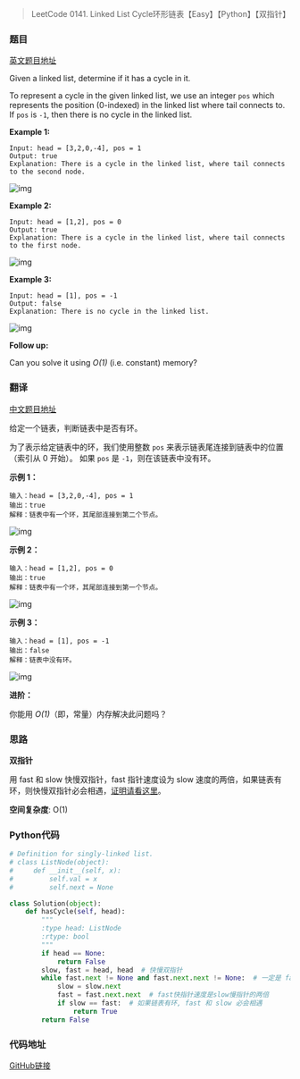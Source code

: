 > LeetCode 0141. Linked List Cycle环形链表【Easy】【Python】【双指针】

### 题目

[英文题目地址](https://leetcode.com/problems/linked-list-cycle/)

Given a linked list, determine if it has a cycle in it.

To represent a cycle in the given linked list, we use an integer `pos` which represents the position (0-indexed) in the linked list where tail connects to. If `pos` is `-1`, then there is no cycle in the linked list.

**Example 1:**

```
Input: head = [3,2,0,-4], pos = 1
Output: true
Explanation: There is a cycle in the linked list, where tail connects to the second node.
```

![img](https://assets.leetcode.com/uploads/2018/12/07/circularlinkedlist.png)

**Example 2:**

```
Input: head = [1,2], pos = 0
Output: true
Explanation: There is a cycle in the linked list, where tail connects to the first node.
```

![img](https://assets.leetcode.com/uploads/2018/12/07/circularlinkedlist_test2.png)

**Example 3:**

```
Input: head = [1], pos = -1
Output: false
Explanation: There is no cycle in the linked list.
```

![img](https://assets.leetcode.com/uploads/2018/12/07/circularlinkedlist_test3.png)

 

**Follow up:**

Can you solve it using *O(1)* (i.e. constant) memory?

### 翻译

[中文题目地址](https://leetcode-cn.com/problems/linked-list-cycle/)

给定一个链表，判断链表中是否有环。

为了表示给定链表中的环，我们使用整数 `pos` 来表示链表尾连接到链表中的位置（索引从 0 开始）。 如果 `pos` 是 `-1`，则在该链表中没有环。

**示例 1：**

```
输入：head = [3,2,0,-4], pos = 1
输出：true
解释：链表中有一个环，其尾部连接到第二个节点。
```

![img](https://assets.leetcode.com/uploads/2018/12/07/circularlinkedlist.png)

**示例 2：**

```
输入：head = [1,2], pos = 0
输出：true
解释：链表中有一个环，其尾部连接到第一个节点。
```

![img](https://assets.leetcode.com/uploads/2018/12/07/circularlinkedlist_test2.png)

**示例 3：**

```
输入：head = [1], pos = -1
输出：false
解释：链表中没有环。
```

![img](https://assets.leetcode.com/uploads/2018/12/07/circularlinkedlist_test3.png)

**进阶：**

你能用 *O(1)*（即，常量）内存解决此问题吗？

### 思路

**双指针**

用 fast 和 slow 快慢双指针，fast 指针速度设为 slow 速度的两倍，如果链表有环，则快慢双指针必会相遇，[证明请看这里](https://blog.csdn.net/jnxxhzz/article/details/82773112)。

**空间复杂度**: O(1)

### Python代码

```python
# Definition for singly-linked list.
# class ListNode(object):
#     def __init__(self, x):
#         self.val = x
#         self.next = None

class Solution(object):
    def hasCycle(self, head):
        """
        :type head: ListNode
        :rtype: bool
        """
        if head == None:
            return False
        slow, fast = head, head  # 快慢双指针
        while fast.next != None and fast.next.next != None:  # 一定是 fast.next 和 fast.next.next
            slow = slow.next
            fast = fast.next.next  # fast快指针速度是slow慢指针的两倍
            if slow == fast:  # 如果链表有环, fast 和 slow 必会相遇
                return True
        return False
```

### 代码地址

[GitHub链接](https://github.com/Wonz5130/LeetCode-Solutions/blob/master/solutions/0141-Linked-List-Cycle/0141.py)
